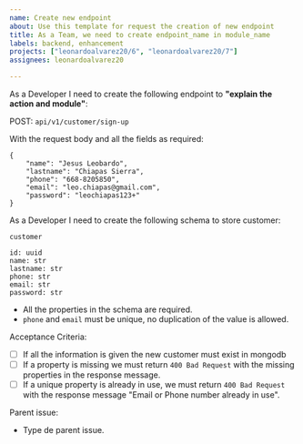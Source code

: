 ```yaml
---
name: Create new endpoint
about: Use this template for request the creation of new endpoint
title: As a Team, we need to create endpoint_name in module_name
labels: backend, enhancement
projects: ["leonardoalvarez20/6", "leonardoalvarez20/7"]
assignees: leonardoalvarez20

---
```


As a Developer I need to create the following endpoint to **"explain the action and module"**:

POST: `api/v1/customer/sign-up`

With the request body and all the fields as required:

```
{
    "name": "Jesus Leobardo",
    "lastname": "Chiapas Sierra",
    "phone": "668-8205850",
    "email": "leo.chiapas@gmail.com",
    "password": "leochiapas123+"
}
```

As a Developer I need to create the following schema to store customer:
```
customer

id: uuid
name: str
lastname: str
phone: str
email: str
password: str
```
- All the properties in the schema are required.
- `phone` and `email` must be unique, no duplication of the value is allowed.

Acceptance Criteria:

- [ ] If all the information is given the new customer must exist in mongodb
- [ ] If a property is missing we must return `400 Bad Request` with the missing properties in the response message.
- [ ] If a unique property is already in use, we must return `400 Bad Request` with the response message "Email or Phone number already in use".

Parent issue:

- Type de parent issue.
